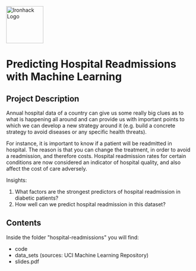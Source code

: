 <img src="https://bit.ly/2VnXWr2" alt="Ironhack Logo" width="100"/>

# Predicting Hospital Readmissions with Machine Learning

## Project Description
Annual hospital data of a country can give us some really big clues as to what is happening all around and can provide us with important points to which we can develop a new strategy around it (e.g. build a concrete strategy to avoid diseases or any specific health threats).

For instance, it is important to know if a patient will be readmitted in hospital. The reason is that you can change the treatment, in order to avoid a readmission, and therefore costs.
Hospital readmission rates for certain conditions are now considered an indicator of hospital quality, and also affect the cost of care adversely.

Insights:
1) What factors are the strongest predictors of hospital readmission in diabetic patients?
2) How well can we predict hospital readmission in this dataset?

## Contents
Inside the folder "hospital-readmissions" you will find:
- code 
- data_sets (sources: UCI Machine Learning Repository)
- slides.pdf
